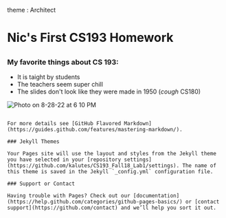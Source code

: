 
theme : Architect
# Nic's First CS193 Homework
## 
### My favorite things about CS 193:

- It is taight by students 
- The teachers seem super chill
- The slides don't look like they were made in 1950 (*cough* CS180) 

![Photo on 8-28-22 at 6 10 PM](https://user-images.githubusercontent.com/54037680/187096504-755140ed-c09f-4eaf-8d38-8980c7b6472c.jpg)

```

For more details see [GitHub Flavored Markdown](https://guides.github.com/features/mastering-markdown/).

### Jekyll Themes

Your Pages site will use the layout and styles from the Jekyll theme you have selected in your [repository settings](https://github.com/kalutes/CS193_Fall18_Lab1/settings). The name of this theme is saved in the Jekyll `_config.yml` configuration file.

### Support or Contact

Having trouble with Pages? Check out our [documentation](https://help.github.com/categories/github-pages-basics/) or [contact support](https://github.com/contact) and we’ll help you sort it out.

